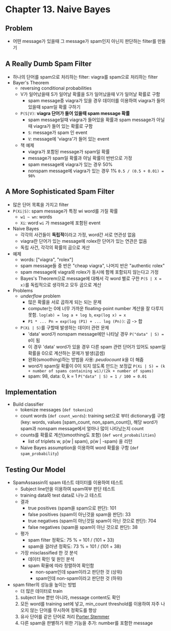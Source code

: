 # Chapter 13. Naive Bayes

## Problem
- 어떤 message가 있을때 그 message가 spam인지 아닌지 판단하는 filter를 만들기

## A Really Dumb Spam Filter
* 하나의 단어를 spam으로 처리하는 filter: viagra를 spam으로 처리하는 filter
* Bayer's Theorem
  - reversing conditional probabilities
  - V가 일어났을때 S가 일어날 확률을 S가 일어났을때 V가 일어날 확률로 구함
    - spam message중 viagra가 있을 경우 데이터를 이용하여 viagra가 들어 있을때 spam일 확률 구하기
  - ```P(S|V)```: **viagra 단어가 들어 있을때 spam message 확률**
    - spam message일때 viagra가 들어있을 확률과 spam message가 아닐때 viagra가 들어 있는 확률로 구함
    - ```S```: message가 spam 인 event
    - ```V```: message에 'viagra'가 들어 있는 event
  - 책 예제
    - viagra가 포함된 message가 spam일 확률
    - message가 spam일 확률과 아닐 확률이 반반으로 가정
    - spam message에 viagra가 있는 경우 50%
    - nonspam message에 viagra가 있는 경우 1%
    ```0.5 / (0.5 + 0.01) = 98%```

## A More Sophisticated Spam Filter
* 많은 단어 목록을 가지고 filter
* ```P(Xi|S)```: spam message가 특정 wi word를 가질 확률
  - ```w1 ~ wn```: words
  - ```Xi```: word ```wi``` 가 message에 포함된 event
* Naive Bayes
  - 각각의 사건들이 **독립적**이라고 가정, word간 서로 연관성 없음
  - viagra란 단어가 있는 message에 rolex란 단어가 있는 연관은 없음
  - 독립 사건, 각각의 확률의 곱으로 게산
* 예제
  - words: ["viagra", "rolex"]
  - spam message들 중 반은 "cheap viagra", 나머지 반은 "authentic rolex"
  - spam message에 viagra와 rolex가 동시에 함께 포함되지 않는다고 가정
  - Bayes's Theorem으로 message에 대해서 각 word 별로 구한 ```P(S | X = x)```를 독립적으로 생각하고 모두 곱으로 계산
* Problems
  * *underflow* problem
    - 많은 확률을 서로 곱하게 되는 되는 문제
    - computer는 0에 너무 가까운 floating-point number 계산을 잘 다루지 못함.
      ```log(ab) = log a + log b```, ```exp(log x) = x```
    - ```P1 * ... Pn = exp(log (P1) + ... log (Pn))```: 곱 -> 합
  * ```P(Xi | S)```를 구할때 발생하는 데이터 관련 문제
    - 'data' word가 nonspam message에만 나타날 경우  ```P("data" | S) = 0```이 됨
    - 이 경우 'data' word가 있을 경우 다른 spam 관련 단어가 있어도 spam일 확률을 0으로 계산하는 문제가 발생(곱셈)
    - 완화(smoothing)하는 방법을 사용: *peudocount* *k*을 더 해줌
    - word가 spam일 확률이 0이 되지 않도록 만드는 보정값
      ```P(Xi | S) = (k + number of spams containing wi)/(2k + number of spams)```
    - spam: 98, data: 0, k = 1
      ```P("data" | S) = 1 / 100 = 0.01```

## Implementation
* Build classifier
  - tokenize messages (```def tokenize```)
  - count words (```def count_words```): training set으로 부터 dictionary를 구함(key: words, values [spam_count, non_spam_count]), 해당 word가 spam과 nonspam message에서 얼마나 많이 나타났는지 count
  - counts를 확률로 계산(smoothing도 포함) (```def word_probabilities```)
    - list of triplets w, p(w | spam), p(w | -spam) 을 리턴
  - Naive Bayes assumption을 이용하여 word 확률을 구함 (```def spam_probability```)

## Testing Our Model
* SpamAssassin의 spam 테스트 데이터를 이용하여 테스트
  - Subject line만을 이용하여 spam여부 판단 테스트
  - training data와 test data로 나누고 테스트
  - 결과
    - true positives (spam을 spam으로 판단): 101
    - false positives (spam이 아닌것을 spam을 판단): 33
    - true negatives (spam이 아닌것일 spam이 아닌 것으로 판단): 704
    - false negatives (spam을 spam이 아닌 것으로 판단): 38
  - 평가
    - spam filter 정확도: 75 % = 101 / (101 + 33)
    - spam을 걸러낸 정확도: 73 % = 101 / (101 + 38)
  - 가장 misclassified 한 것 분석
    - 데이터 확인 및 원인 분석
    - spam 확율에 따라 정렬하여 확인함
      - non-spam인데 spam이라고 판단한 것 (상위)
      - spam인데 non-spam이라고 판단한 것 (하위)
* spam filter의 성능을 높이는 방법
  - 더 많은 데이터로 train
  1. subject line 뿐만 아니라, message content도 확인
  2. 모든 word를 training set에 넣고, min_count threshold를 이용하여 자주 나오지 않는 단어를 무시하여 정확도를 향상
  3. 유사 단어를 같은 단어로 처리 [Porter Stemmer](https://tartarus.org/martin/PorterStemmer/)
  4. 다른 spam을 판별하기 위한 기능을 추가: number를 포함한 message

